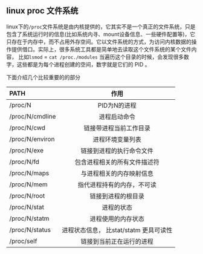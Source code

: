 ## linux proc 文件系统
  linux下的`/proc`文件系统是由内核提供的，它其实不是一个真正的文件系统，只是包含了系统运行时的信息(比如系统内寻、mount设备信息、一些硬件配置等)，它只存在于内存中，而不占用外存空间。它以文件系统的方式，为访问内核数据的操作提供借口。实际上，很多系统工具都是简单地去读取这个文件系统的某个文件内容， 比如`lsmod` = `cat /proc./modules`
当遍历这个目录的时候，会发现很多数字，这些都是为每个进程创建的空间，数字就是它们的 PID 。

下面介绍几个比较重要的的部分

|PATH|作用|
|:--|:--:|
|/proc/N|PID为N的进程|
|/proc/N/cmdline|进程启动命令|
|/proc/N/cwd|链接带进程当前工作目录|
|/proc/N/environ|进程环境变量列表|
|/proc/N/exe|链接到进程的执行命令文件|
|/proc/N/fd|包含进程相关的所有文件描述符|
|/proc/N/maps|与进程相关的内存映射信息|
|/proc/N/mem|指代进程持有的内存，不可读|
|/proc/N/root|链接到进程的根目录|
|/proc/N/stat|进程的状态|
|/proc/N/statm|进程使用的内存状态|
|/proc/N/status|进程状态信息， 比stat/statm 更具可读性|
|/proc/self|链接到当前正在运行的进程|
